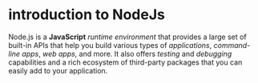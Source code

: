 # introduction to NodeJs
Node.js is a __JavaScript__ _runtime environment_ that provides a large set of built-in APIs that help you build various types of _applications_, _command-line apps_, _web apps_, and more. It also offers _testing_ and _debugging_ capabilities and a rich ecosystem of third-party packages that you can easily add to your application. 